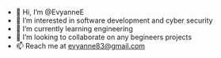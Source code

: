 - 👋 Hi, I’m @EvyanneE
- 👀 I’m interested in software development and cyber security
- 🌱 I’m currently learning engineering
- 💞️ I’m looking to collaborate on any begineers projects
- 📫 Reach me at evyanne83@gmail.com

<!---
NewCode321/NewCode321 is a ✨ special ✨ repository because its `README.md` (this file) appears on your GitHub profile.
You can click the Preview link to take a look at your changes.
--->
